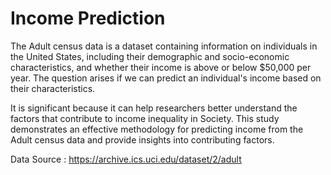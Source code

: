 # Income Prediction

The Adult census data is a dataset containing information on individuals in the United States, including their demographic and socio-economic characteristics, and whether their income is above or below $50,000 per year. The question arises if we can predict an individual's income based on their characteristics. 

It is significant because it can help researchers better understand the factors that contribute to income inequality in Society. This study demonstrates an effective methodology for predicting income from the Adult census data and provide insights into contributing factors.

Data Source : https://archive.ics.uci.edu/dataset/2/adult
